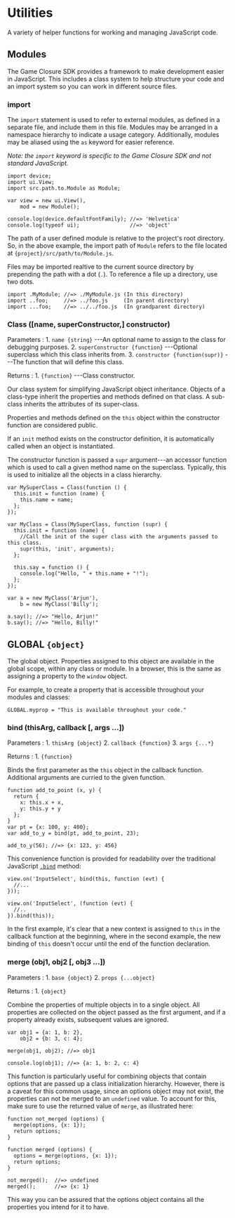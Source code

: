 # Utilities

A variety of helper functions for working and managing JavaScript code.

## Modules

The Game Closure SDK provides a framework to make
development easier in JavaScript. This includes a class
system to help structure your code and an import system so
you can work in different source files.

### import

The `import` statement is used to refer to external modules,
as defined in a separate file, and include them in this
file. Modules may be arranged in a namespace hierarchy to
indicate a usage category. Additionally, modules may be
aliased using the `as` keyword for easier reference.

*Note: the `import` keyword is specific to the Game Closure SDK and not standard JavaScript.*

~~~
import device;
import ui.View;
import src.path.to.Module as Module;

var view = new ui.View(),
    mod = new Module();

console.log(device.defaultFontFamily); //=> 'Helvetica'
console.log(typeof ui);                //=> 'object'
~~~

The path of a user defined module is relative to the
project's root directory. So, in the above example, the
import path of `Module` refers to the file located at
`{project}/src/path/to/Module.js`.

Files may be imported realtive to the current source
directory by prepending the path with a dot (`.`). To
reference a file up a directory, use two dots.

~~~
import .MyModule; //=> ./MyModule.js (In this directory)
import ..foo;     //=> ../foo.js     (In parent directory)
import ...foo;    //=> ../../foo.js  (In grandparent directory)
~~~

### Class ([name, superConstructor,] constructor)

Parameters
:    1. `name {string}` ---An optional name to assign to the class for debugging purposes.
	 2. `superConstructor {function}` ---Optional superclass which this class inherits from.
	 3. `constructor {function(supr)}` ---The function that will define this class.

Returns
:    1. `{function}` ---Class constructor.

Our class system for simplifying JavaScript object
inheritance. Objects of a class-type inherit the properties and methods
defined on that class. A sub-class inherits the attributes of its super-class.

Properties and methods defined on the `this` object within
the constructor function are considered public.

If an `init` method exists on the constructor definition, it
is automatically called when an object is instantiated.

The constructor function is passed a `supr` argument---an
accessor function which is used to call a given method name
on the superclass. Typically, this is used to initialize all
the objects in a class hierarchy.

~~~
var MySuperClass = Class(function () {
  this.init = function (name) {
    this.name = name;
  };
});

var MyClass = Class(MySuperClass, function (supr) {
  this.init = function (name) {
    //Call the init of the super class with the arguments passed to this class.
    supr(this, 'init', arguments);  
  };

  this.say = function () {
    console.log("Hello, " + this.name + "!");
  };
});

var a = new MyClass('Arjun'),
    b = new MyClass('Billy');

a.say(); //=> "Hello, Arjun!"
b.say(); //=> "Hello, Billy!"
~~~


## GLOBAL `{object}`

The global object. Properties assigned to this object are
available in the global scope, within any class or
module. In a browser, this is the same as assigning a
property to the `window` object.

For example, to create a property that is accessible
throughout your modules and classes:

~~~
GLOBAL.myprop = "This is available throughout your code."
~~~

### bind (thisArg, callback [, args ...])

Parameters
:    1. `thisArg {object}`
     2. `callback {function}`
     3. `args {...*}`

Returns
:    1. `{function}`

Binds the first parameter as the `this` object in the callback
function. Additional arguments are curried to the given function.

~~~
function add_to_point (x, y) {
  return {
    x: this.x + x,
    y: this.y + y
  };
}
var pt = {x: 100, y: 400};
var add_to_y = bind(pt, add_to_point, 23);

add_to_y(56); //=> {x: 123, y: 456}
~~~

This convenience function is provided for readability over the
traditional JavaScript [`.bind`](https://developer.mozilla.org/en-US/docs/JavaScript/Reference/Global_Objects/Function/bind) method:

~~~
view.on('InputSelect', bind(this, function (evt) {
  //...
}));

view.on('InputSelect', (function (evt) {
  //..
}).bind(this));
~~~

In the first example, it's clear that a new context is
assigned to `this` in the callback function at the
beginning, where in the second example, the new binding of
`this` doesn't occur until the end of the function declaration.


### merge (obj1, obj2 [, obj3 ...])

Parameters
:    1. `base {object}`
     2. `props {...object}`

Returns
:    1. `{object}`

Combine the properties of multiple objects in to a single
object. All properties are collected on the object passed as
the first argument, and if a property already exists,
subsequent values are ignored.

~~~
var obj1 = {a: 1, b: 2},
    obj2 = {b: 3, c: 4};

merge(obj1, obj2); //=> obj1

console.log(obj1); //=> {a: 1, b: 2, c: 4}
~~~

This function is particularly useful for combining objects
that contain options that are passed up a class
initialization hierarchy. However, there is a caveat for
this common usage, since an options object may not exist,
the properties can not be merged to an `undefined` value. To
account for this, make sure to use the returned value of
`merge`, as illustrated here:

~~~
function not_merged (options) {
  merge(options, {x: 1});
  return options;
}

function merged (options) {
  options = merge(options, {x: 1});
  return options;
}

not_merged();  //=> undefined
merged();      //=> {x: 1}
~~~

This way you can be assured that the options object contains
all the properties you intend for it to have.
